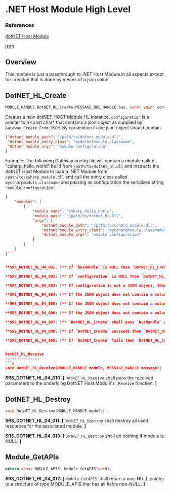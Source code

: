 .NET Host Module High Level 
===========================================



### References
[dotNET Host Module](./dotnet_bindings_requirements.md)

[json](http://www.json.org)


Overview
--------

This module is just a passthrough to .NET Host Module in all aspects except for creation that is done by means of a json value.

DotNET_HL_Create
-------------
```c
MODULE_HANDLE DotNET_HL_Create(MESSAGE_BUS_HANDLE bus, const void* configuration);
```
Creates a new dotNET HOST Module HL instance. `configuration` is a pointer to a const char* that contains a json object as supplied by `Gateway_Create_From_JSON`.
By convention in the json object should contain 
```json
{"dotnet_module_path": "/path/to/dotnet_module.dll",
 "dotnet_module_entry_class": "mydotnetmodule.classname",
 "dotnet_module_args": "module configuration"
}
``` 
Example:
The following Gateway config file will contain a module called "csharp_hello_world" build from `/path/to/dotnet_hl.dll` and instructs the dotNET Host Module to load a .NET Module from `/path/to/csharp_module.dll`
and call the entry class called `mycsharpmodule.classname` and passing as configuration the serialized string `"module configuration"`.
```json
{
    "modules": [
        {
            "module name": "csharp_hello_world",
            "module path": "/path/to/dotnet_hl.dll",
            "args": {
                "dotnet_module_path": "/path/to/csharp_module.dll",
                "dotnet_module_entry_class": "mycsharpmodule.classname",
                "dotnet_module_args": "module configuration"
            }
        }
    ]
}```


**SRS_DOTNET_HL_04_001: [** If `busHandle` is NULL then `DotNET_HL_Create` shall fail and return NULL. **]**

**SRS_DOTNET_HL_04_002: [** If `configuration` is NULL then `DotNET_HL_Create` shall fail and return NULL. **]**

**SRS_DOTNET_HL_04_003: [** If configuration is not a JSON object, then `DotNET_HL_Create` shall fail and return NULL. **]**

**SRS_DOTNET_HL_04_004: [** If the JSON object does not contain a value named "dotnet_module_path" then `DotNET_HL_Create` shall fail and return NULL. **]**

**SRS_DOTNET_HL_04_005: [** If the JSON object does not contain a value named "dotnet_module_entry_class" then `DotNET_HL_Create` shall fail and return NULL. **]**

**SRS_DOTNET_HL_04_006: [** If the JSON object does not contain a value named "dotnet_module_args" then `DotNET_HL_Create` shall fail and return NULL. **]**

**SRS_DOTNET_HL_04_007: [** `DotNET_HL_Create` shall pass `busHandle` and `const void* configuration` ( with `DOTNET_HOST_CONFIG`) to `DotNET_Create`. **]**

**SRS_DOTNET_HL_04_008: [** If `DotNET_Create` succeeds then `DotNET_HL_Create` shall succeed and return a non-NULL value. **]**

**SRS_DOTNET_HL_04_009: [** If `DotNET_Create` fails then `DotNET_HL_Create` shall fail and return NULL. **]**


DotNET_HL_Receive
---------------
```c
void DotNET_HL_Receive(MODULE_HANDLE module, MESSAGE_HANDLE message);
```
**SRS_DOTNET_HL_04_010: [** `DotNET_HL_Receive` shall pass the received parameters to the underlying DotNET Host Module's `_Receive` function. **]**

DotNET_HL_Destroy
--------------
```c
void DotNET_HL_Destroy(MODULE_HANDLE module);
```

**SRS_DOTNET_HL_04_011: [** `DotNET_HL_Destroy` shall destroy all used resources for the associated module. **]**

**SRS_DOTNET_HL_04_013: [** `DotNET_HL_Destroy` shall do nothing if module is NULL. **]**

Module_GetAPIs
--------------
```c
extern const MODULE_APIS* Module_GetAPIS(void);
```
**SRS_DOTNET_HL_04_012: [** `Module_GetAPIS` shall return a non-NULL pointer to a structure of type MODULE_APIS that has all fields non-NULL. **]**